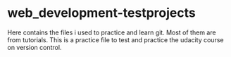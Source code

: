 # web_development-testprojects
Here contains the files i used to practice and learn git. Most of them are from tutorials.
This is a practice file to test and practice the udacity course on version control.
